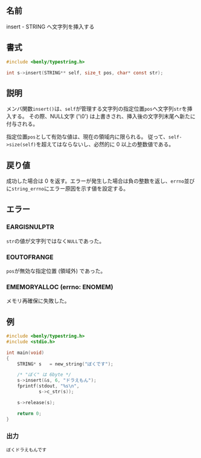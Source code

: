 ## 名前

insert - STRING へ文字列を挿入する

## 書式

```c
#include <benly/typestring.h>

int s->insert(STRING** self, size_t pos, char* const str);
```

## 説明

メンバ関数`insert()`は、`self`が管理する文字列の指定位置`pos`へ文字列`str`を挿入する。
その際、NULL文字 ('\0') は上書きされ、挿入後の文字列末尾へ新たに付与される。

指定位置`pos`として有効な値は、現在の領域内に限られる。
従って、`self->size(self)`を超えてはならないし、必然的に 0 以上の整数値である。

## 戻り値

成功した場合は 0 を返す。エラーが発生した場合は負の整数を返し、`errno`並びに`string_errno`にエラー原因を示す値を設定する。

## エラー

### EARGISNULPTR

`str`の値が文字列ではなく`NULL`であった。

### EOUTOFRANGE

`pos`が無効な指定位置 (領域外) であった。

### EMEMORYALLOC (errno: ENOMEM)

メモリ再確保に失敗した。

## 例

```c
#include <benly/typestring.h>
#include <stdio.h>

int main(void)
{
    STRING* s   = new_string("ぼくです");

    /* "ぼく" は 6byte */
    s->insert(&s, 6, "ドラえもん");
    fprintf(stdout, "%s\n",
            s->c_str(s));

    s->release(s);

    return 0;
}
```

### 出力

```
ぼくドラえもんです
```
